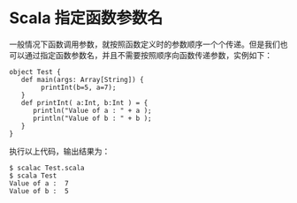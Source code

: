 # Scala 指定函数参数名

一般情况下函数调用参数，就按照函数定义时的参数顺序一个个传递。但是我们也可以通过指定函数参数名，并且不需要按照顺序向函数传递参数，实例如下：

```
object Test {
   def main(args: Array[String]) {
        printInt(b=5, a=7);
   }
   def printInt( a:Int, b:Int ) = {
      println("Value of a : " + a );
      println("Value of b : " + b );
   }
}
```

执行以上代码，输出结果为：

```
$ scalac Test.scala
$ scala Test
Value of a :  7
Value of b :  5
```

